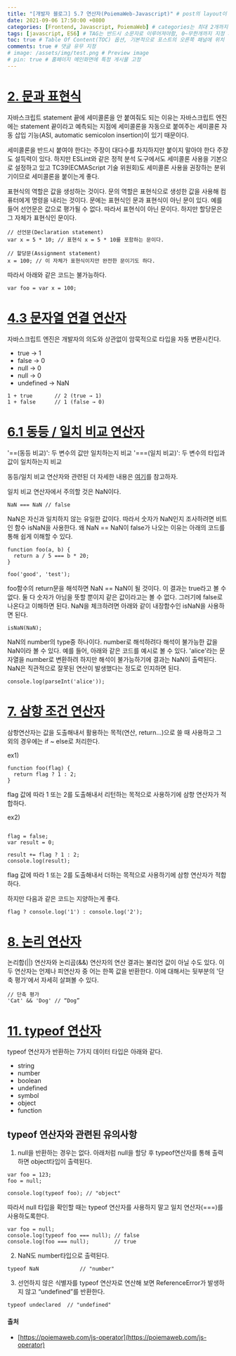 ```yaml
---
title: "[개발자 블로그] 5.7 연산자(PoiemaWeb-Javascript)" # post의 layout이 기본적으로 post로 설정되어있어서 Front Matter에 따로 layout변수를 만들어 주지 않아도 됨
date: 2021-09-06 17:50:00 +0800
categories: [Frontend, Javascript, PoiemaWeb] # categories는 최대 2개까지 가능
tags: [javascript, ES6] # TAG는 반드시 소문자로 이루어져야함, 0~무한개까지 지정 가능
toc: true # Table Of Content(TOC) 옵션, 기본적으로 포스트의 오른쪽 패널에 위치
comments: true # 댓글 유무 지정
# image: /assets/img/test.png # Preview image
# pin: true # 홈페이지 메인화면에 특정 게시물 고정
---
```


# [2. 문과 표현식](https://poiemaweb.com/js-operator#2-%EB%AC%B8%EA%B3%BC-%ED%91%9C%ED%98%84%EC%8B%9D)
자바스크립트 statement 끝에 세미콜론을 안 붙여줘도 되는 이유는 자바스크립트 엔진에는 statement 끝이라고 예측되는 지점에 세미콜론을 자동으로 붙여주는 세미콜론 자동 삽입 기능(ASI, automatic semicolon insertion)이 있기 때문이다.

세미콜론을 반드시 붙여야 한다는 주장이 대다수를 차지하지만 붙이지 말아야 한다 주장도 설득력이 있다. 하지만 ESLint와 같은 정적 분석 도구에서도 세미콜론 사용을 기본으로 설정하고 있고 TC39(ECMAScript 기술 위원회)도 세미콜론 사용을 권장하는 분위기이므로 세미콜론을 붙이는게 좋다.

표현식의 역할은 값을 생성하는 것이다. 문의 역할은 표현식으로 생성한 값을 사용해 컴퓨터에게 명령을 내리는 것이다. 문에는 표현식인 문과 표현식이 아닌 문이 있다. 예를 들어 선언문은 값으로 평가될 수 없다. 따라서 표현식이 아닌 문이다. 하지만 할당문은 그 자체가 표현식인 문이다.

~~~
// 선언문(Declaration statement)
var x = 5 * 10; // 표현식 x = 5 * 10를 포함하는 문이다.

// 할당문(Assignment statement)
x = 100; // 이 자체가 표현식이지만 완전한 문이기도 하다.
~~~

따라서 아래와 같은 코드는 불가능하다.

~~~
var foo = var x = 100;
~~~

# [4.3 문자열 연결 연산자](https://poiemaweb.com/js-operator#43-%EB%AC%B8%EC%9E%90%EC%97%B4-%EC%97%B0%EA%B2%B0-%EC%97%B0%EC%82%B0%EC%9E%90)
자바스크립트 엔진은 개발자의 의도와 상관없이 암묵적으로 타입을 자동 변환시킨다. 
- true -> 1
- false -> 0
- null -> 0
- null -> 0
- undefined -> NaN

~~~
1 + true       // 2 (true → 1)
1 + false      // 1 (false → 0)
~~~

# [6.1 동등 / 일치 비교 연산자](https://poiemaweb.com/js-operator#61-%EB%8F%99%EB%93%B1--%EC%9D%BC%EC%B9%98-%EB%B9%84%EA%B5%90-%EC%97%B0%EC%82%B0%EC%9E%90)
'==(동등 비교)': 두 변수의 값만 일치하는지 비교
'===(일치 비교)': 두 변수의 타입과 값이 일치하는지 비교

동등/일치 비교 연산자와 관련된 더 자세한 내용은 [여기](https://velog.io/@filoscoder/-%EC%99%80-%EC%9D%98-%EC%B0%A8%EC%9D%B4-oak1091tes)를 참고하자.

일치 비교 연산자에서 주의할 것은 NaN이다.

~~~
NaN === NaN // false
~~~

NaN은 자신과 일치하지 않는 유일한 값이다. 따라서 숫자가 NaN인지 조사하려면 비트인 함수 isNaN을 사용한다.
왜 NaN == NaN이 false가 나오는 이유는 아래의 코드를 통해 쉽게 이해할 수 있다.

~~~
function foo(a, b) {
  return a / 5 === b * 20;
}

foo('good', 'test');
~~~

foo함수의 return문을 해석하면 NaN == NaN이 될 것이다. 이 결과는 true라고 볼 수 없다. 둘 다 숫자가 아님을 뜻할 뿐이지 같은 값이라고는 볼 수 없다. 그러기에 false로 나온다고 이해하면 된다. NaN을 체크하려면 아래와 같이 내장함수인 isNaN을 사용하면 된다.

~~~
isNaN(NaN);
~~~

NaN의 number의 type중 하나이다. number로 해석하려다 해석이 불가능한 값을 NaN이라 볼 수 있다. 예를 들어, 아래와 같은 코드를 예시로 볼 수 있다. 'alice'라는 문자열을 number로 변환하려 하지만 해석이 불가능하기에 결과는 NaN이 출력된다. NaN은 직관적으로 잘못된 연산이 발생했다는 정도로 인지하면 된다.

~~~
console.log(parseInt('alice')); 
~~~

# [7. 삼항 조건 연산자](https://poiemaweb.com/js-operator#4-%EC%82%BC%ED%95%AD-%EC%A1%B0%EA%B1%B4-%EC%97%B0%EC%82%B0%EC%9E%90)
삼항연산자는 값을 도출해내서 활용하는 목적(연산, return...)으로 쓸 때 사용하고 그 외의 경우에는 if ~ else로 처리한다.

ex1) 
~~~
function foo(flag) {
  return flag ? 1 : 2;
}
~~~

flag 값에 따라 1 또는 2를 도출해내서 리턴하는 목적으로 사용하기에 삼항 연산자가 적합하다.

ex2) 
~~~

flag = false;
var result = 0;

result += flag ? 1 : 2;
console.log(result);
~~~

flag 값에 따라 1 또는 2를 도출해내서 더하는 목적으로 사용하기에 삼항 연산자가 적합하다.

하지만 다음과 같은 코드는 지양하는게 좋다.

~~~
flag ? console.log('1') : console.log('2');
~~~

# [8. 논리 연산자](https://poiemaweb.com/js-operator#8-%EB%85%BC%EB%A6%AC-%EC%97%B0%EC%82%B0%EC%9E%90)
논리합(||) 연산자와 논리곱(&&) 연산자의 연산 결과는 불리언 값이 아닐 수도 있다. 이 두 연산자는 언제나 피연산자 중 어는 한쪽 값을 반환한다. 이에 대해서는 뒷부분의 '단축 평가'에서 자세히 살펴볼 수 있다.

~~~
// 단축 평가
'Cat' && 'Dog' // “Dog”
~~~

# [11. typeof 연산자](https://poiemaweb.com/js-operator#11-typeof-%EC%97%B0%EC%82%B0%EC%9E%90)
typeof 연산자가 반환하는 7가지 데이터 타입은 아래와 같다.
- string
- number
- boolean
- undefined
- symbol
- object
- function

## typeof 연산자와 관련된 유의사항
1) null을 반환하는 경우는 없다. 아래처럼 null을 할당 후 typeof연산자를 통해 출력하면 object타입이 출력된다.

~~~
var foo = 123;
foo = null;

console.log(typeof foo); // "object"
~~~

따라서 null 타입을 확인할 때는 typeof 연산자를 사용하지 말고 일치 연산자(===)를 사용하도록한다.

~~~
var foo = null;
console.log(typeof foo === null); // false
console.log(foo === null);        // true
~~~

2) NaN도 number타입으로 출력된다.

~~~
typeof NaN             // "number"
~~~

3) 선언하지 않은 식별자를 typeof 연산자로 연산해 보면 ReferenceError가 발생하지 않고 “undefined”를 반환한다.

~~~
typeof undeclared  // "undefined"
~~~

#### 출처
- [https://poiemaweb.com/js-operator](https://poiemaweb.com/js-operator)